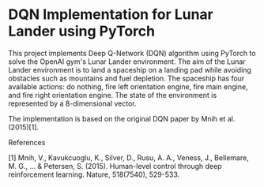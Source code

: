 # DQN Implementation for Lunar Lander using PyTorch

This project implements Deep Q-Network (DQN) algorithm using PyTorch to solve the OpenAI gym's Lunar Lander environment. The aim of the Lunar Lander environment is to land a spaceship on a landing pad while avoiding obstacles such as mountains and fuel depletion. The spaceship has four available actions: do nothing, fire left orientation engine, fire main engine, and fire right orientation engine. The state of the environment is represented by a 8-dimensional vector.

The implementation is based on the original DQN paper by Mnih et al. (2015)[1].

References

[1] Mnih, V., Kavukcuoglu, K., Silver, D., Rusu, A. A., Veness, J., Bellemare, M. G., ... & Petersen, S. (2015). Human-level control through deep reinforcement learning. Nature, 518(7540), 529-533.
